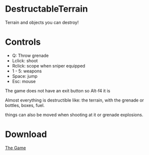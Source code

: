 # DestructableTerrain
Terrain and objects you can destroy!


# Controls
* Q: Throw grenade
* Lclick: shoot
* Rclick: scope when sniper equipped
* 1 - 5: weapons
* Space: jump
* Esc: mouse

The game does not have an exit button
so Alt-f4 it is

Almost everything is destructible like:
the terrain, with the grenade
or bottles, boxes, fuel.

things can also be moved when shooting at it or grenade explosions.

# Download
[The Game](https://drive.google.com/file/d/1R7TQSq2CFSLkq67R9FBT0i2X5EiaFtPA/view?usp=sharing)
